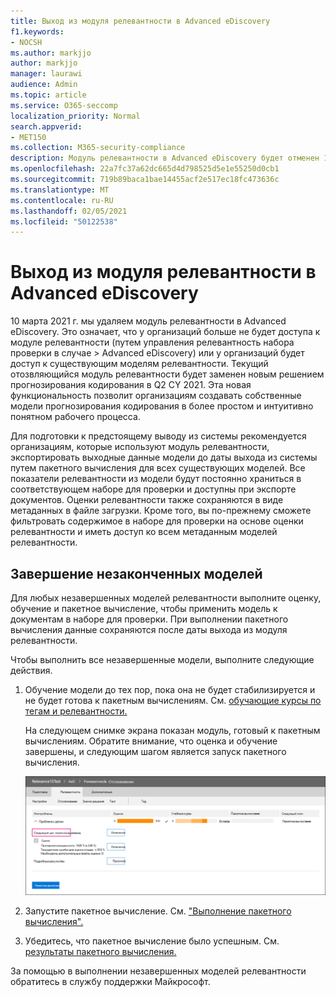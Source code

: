 ```yaml
---
title: Выход из модуля релевантности в Advanced eDiscovery
f1.keywords:
- NOCSH
ms.author: markjjo
author: markjjo
manager: laurawi
audience: Admin
ms.topic: article
ms.service: O365-seccomp
localization_priority: Normal
search.appverid:
- MET150
ms.collection: M365-security-compliance
description: Модуль релевантности в Advanced eDiscovery будет отменен 10 марта 2021 г. В этой статье объясняется, что делать до выхода из релевантности. В частности, чтобы завершить работу с незаконченными моделями, вы можете использовать пакетное вычисление, чтобы сохранить метаданные из модели.
ms.openlocfilehash: 22a7fc37a62dc665d4d798525d5e1e55250d0cb1
ms.sourcegitcommit: 719b89baca1bae14455acf2e517ec18fc473636c
ms.translationtype: MT
ms.contentlocale: ru-RU
ms.lasthandoff: 02/05/2021
ms.locfileid: "50122538"
---
```

# <a name="retirement-of-the-relevance-module-in-advanced-ediscovery"></a>Выход из модуля релевантности в Advanced eDiscovery

10 марта 2021 г. мы удаляем модуль релевантности в Advanced eDiscovery. Это означает, что у организаций больше не будет доступа к модуле релевантности (путем управления релевантность набора проверки в случае  >   Advanced eDiscovery) или у организаций будет доступ к существующим моделям релевантности. Текущий отозвляющийся модуль релевантности будет заменен новым решением прогнозирования кодирования в Q2 CY 2021. Эта новая функциональность позволит организациям создавать собственные модели прогнозирования кодирования в более простом и интуитивно понятном рабочего процесса.

Для подготовки к предстоящему выводу из системы рекомендуется организациям, которые используют модуль релевантности, экспортировать выходные данные модели до даты выхода из системы путем пакетного вычисления для всех существующих моделей. Все показатели релевантности из модели будут постоянно храниться в соответствующем наборе для проверки и доступны при экспорте документов. Оценки релевантности также сохраняются в виде метаданных в файле загрузки. Кроме того, вы по-прежнему сможете фильтровать содержимое в наборе для проверки на основе оценки релевантности и иметь доступ ко всем метаданным моделей релевантности.

## <a name="complete-unfinished-models"></a>Завершение незаконченных моделей

Для любых незавершенных моделей релевантности выполните оценку, обучение и пакетное вычисление, чтобы применить модель к документам в наборе для проверки. При выполнении пакетного вычисления данные сохраняются после даты выхода из модуля релевантности.

Чтобы выполнить все незавершенные модели, выполните следующие действия.

1. Обучение модели до тех пор, пока она не будет стабилизируется и не будет готова к пакетным вычислениям. См. [обучающие курсы по тегам и релевантности.](tagging-and-relevance-training-in-advanced-ediscovery.md)

   На следующем снимке экрана показан модуль, готовый к пакетным вычислениям. Обратите внимание, что оценка и обучение завершены, и следующим шагом является запуск пакетного вычисления.

   ![Снимок экрана: модель, готовая к пакетным вычислениям](../media/ReadyForBatchCalculation.png)

2. Запустите пакетное вычисление. См. ["Выполнение пакетного вычисления".](track-relevance-analysis-in-advanced-ediscovery.md#performing-batch-calculation)

3. Убедитесь, что пакетное вычисление было успешным. См. [результаты пакетного вычисления.](track-relevance-analysis-in-advanced-ediscovery.md#batch-calculation-results)

За помощью в выполнении незавершенных моделей релевантности обратитесь в службу поддержки Майкрософт.
